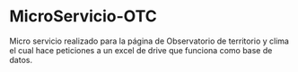 # MicroServicio-OTC
Micro servicio realizado para la página de Observatorio de territorio y clima el cual hace peticiones a un excel de drive que funciona como base  de datos. 
